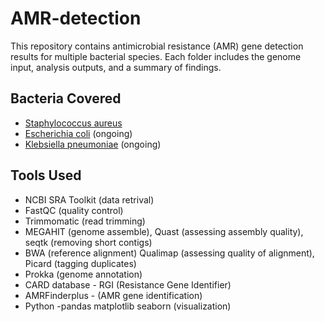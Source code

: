 
# AMR-detection

This repository contains antimicrobial resistance (AMR) gene detection results for multiple bacterial species.
Each folder includes the genome input, analysis outputs, and a summary of findings.

## Bacteria Covered

- [Staphylococcus aureus](./Staphylococcus_aureus) 
- [Escherichia coli](./Escherichia_coli) (ongoing)
- [Klebsiella pneumoniae](./Klebsiella_pneumoniae) (ongoing)

## Tools Used

- NCBI SRA Toolkit (data retrival)
- FastQC (quality control)
- Trimmomatic (read trimming)
- MEGAHIT (genome assemble), Quast (assessing assembly quality), seqtk (removing short contigs)
- BWA (reference alignment) Qualimap (assessing quality of alignment), Picard (tagging duplicates)
- Prokka (genome annotation)
- CARD database - RGI (Resistance Gene Identifier)
- AMRFinderplus - (AMR gene identification)
- Python -pandas matplotlib seaborn (visualization)
